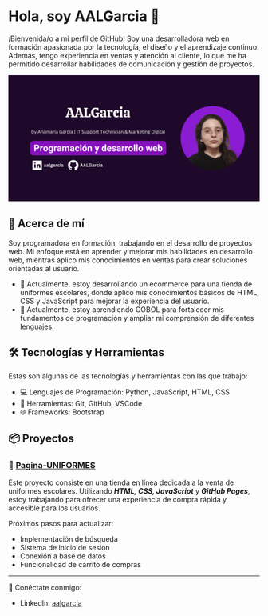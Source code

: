 # Hola, soy AALGarcia 👋

¡Bienvenida/o a mi perfil de GitHub! Soy una desarrolladora web en formación apasionada por la tecnología, el diseño y el aprendizaje continuo. Además, tengo experiencia en ventas y atención al cliente, lo que me ha permitido desarrollar habilidades de comunicación y gestión de proyectos.

![Descripción de la imagen](https://raw.githubusercontent.com/AALGarcia/AALGarcia/main/aalgarcia_github_profile.png)

## 🚀 Acerca de mí
Soy programadora en formación, trabajando en el desarrollo de proyectos web. Mi enfoque está en aprender y mejorar mis habilidades en desarrollo web, mientras aplico mis conocimientos en ventas para crear soluciones orientadas al usuario.

- 🔭 Actualmente, estoy desarrollando un ecommerce para una tienda de uniformes escolares, donde aplico mis conocimientos básicos de HTML, CSS y JavaScript para mejorar la experiencia del usuario.
- 🌱 Actualmente, estoy aprendiendo COBOL para fortalecer mis fundamentos de programación y ampliar mi comprensión de diferentes lenguajes.

## 🛠 Tecnologías y Herramientas
Estas son algunas de las tecnologías y herramientas con las que trabajo:

- 💻 Lenguajes de Programación: Python, JavaScript, HTML, CSS
- 🔧 Herramientas: Git, GitHub, VSCode
- 🌐 Frameworks: Bootstrap

## 📦 Proyectos

### 🚀 [Pagina-UNIFORMES](https://aalgarcia.github.io/Pagina-UNIFORMES/)
Este proyecto consiste en una tienda en línea dedicada a la venta de uniformes escolares. Utilizando ***HTML, CSS, JavaScript*** y ***GitHub Pages***, estoy trabajando para ofrecer una experiencia de compra rápida y accesible para los usuarios.

Próximos pasos para actualizar:
- Implementación de búsqueda
- Sistema de inicio de sesión
- Conexión a base de datos
- Funcionalidad de carrito de compras

---

🔗 Conéctate conmigo:
- LinkedIn: [aalgarcia](https://www.linkedin.com/in/aalgarcia)


